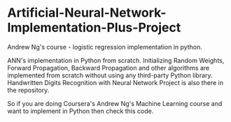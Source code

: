 # Artificial-Neural-Network-Implementation-Plus-Project
Andrew Ng's course - logistic regression implementation in python. 

ANN's implementation in Python from scratch. Initializing Random Weights, Forward Propagation, Backward Propagation and other algorithms are implemented from scratch without using any third-party Python library. Handwritten Digits Recognition with Neural Network Project is also there in the repository.

So if you are doing Coursera's Andrew Ng's Machine Learning course and want to implement in Python then check this code.

